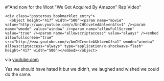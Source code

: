 #"And now for the Woot \"We Got Acquired By Amazon\" Rap Video"


    <div class="posterous_bookmarklet_entry">
      <object height="417" width="500"><param name="movie" value="http://www.youtube.com/v/bnCHCcveteA&hl=en&fs=1" /><param name="wmode" value="window" /><param name="allowFullScreen" value="true" /><param name="allowscriptaccess" value="always" /><embed allowfullscreen="true" src="http://www.youtube.com/v/bnCHCcveteA&hl=en&fs=1" wmode="window" allowscriptaccess="always" type="application/x-shockwave-flash" height="417" width="500"></embed></object>

<div class="posterous_quote_citation">via <a href="http://www.youtube.com/watch?v=bnCHCcveteA">youtube.com</a></div>
    <p>Yes we should have hated it but we didn't, we laughed and wished we could do the same.</p></div>
  